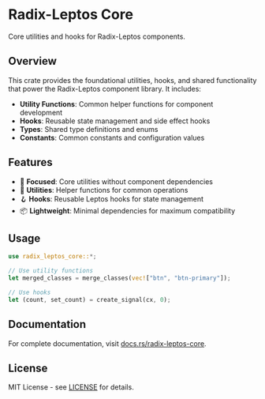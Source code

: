 # Radix-Leptos Core

Core utilities and hooks for Radix-Leptos components.

## Overview

This crate provides the foundational utilities, hooks, and shared functionality that power the Radix-Leptos component library. It includes:

- **Utility Functions**: Common helper functions for component development
- **Hooks**: Reusable state management and side effect hooks
- **Types**: Shared type definitions and enums
- **Constants**: Common constants and configuration values

## Features

- 🎯 **Focused**: Core utilities without component dependencies
- 🔧 **Utilities**: Helper functions for common operations
- 🪝 **Hooks**: Reusable Leptos hooks for state management
- 📦 **Lightweight**: Minimal dependencies for maximum compatibility

## Usage

```rust
use radix_leptos_core::*;

// Use utility functions
let merged_classes = merge_classes(vec!["btn", "btn-primary"]);

// Use hooks
let (count, set_count) = create_signal(cx, 0);
```

## Documentation

For complete documentation, visit [docs.rs/radix-leptos-core](https://docs.rs/radix-leptos-core).

## License

MIT License - see [LICENSE](../../LICENSE) for details.
